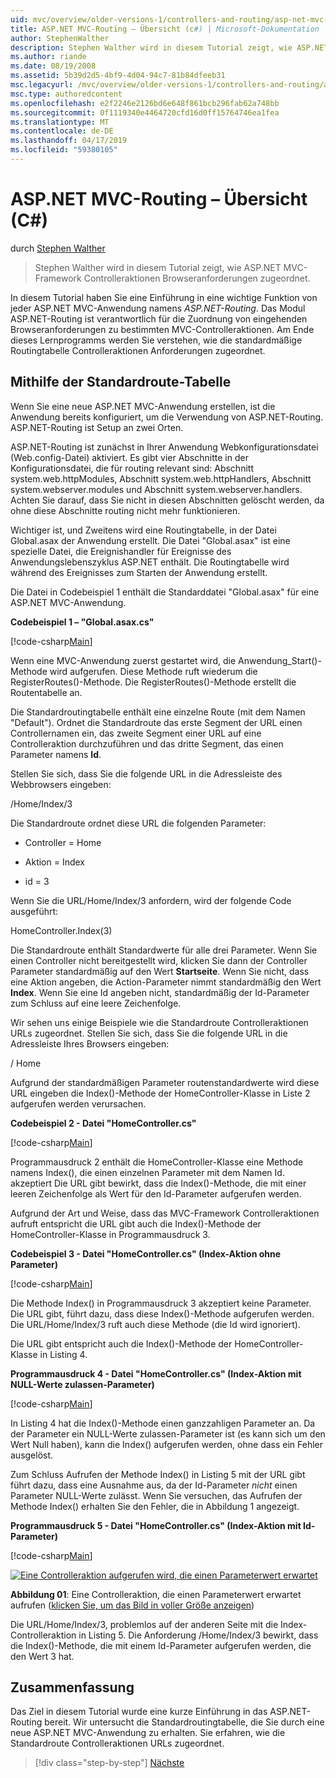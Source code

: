 ```yaml
---
uid: mvc/overview/older-versions-1/controllers-and-routing/asp-net-mvc-routing-overview-cs
title: ASP.NET MVC-Routing – Übersicht (c#) | Microsoft-Dokumentation
author: StephenWalther
description: Stephen Walther wird in diesem Tutorial zeigt, wie ASP.NET MVC-Framework Controlleraktionen Browseranforderungen zugeordnet.
ms.author: riande
ms.date: 08/19/2008
ms.assetid: 5b39d2d5-4bf9-4d04-94c7-81b84dfeeb31
msc.legacyurl: /mvc/overview/older-versions-1/controllers-and-routing/asp-net-mvc-routing-overview-cs
msc.type: authoredcontent
ms.openlocfilehash: e2f2246e2126bd6e648f861bcb296fab62a748bb
ms.sourcegitcommit: 0f1119340e4464720cfd16d0ff15764746ea1fea
ms.translationtype: MT
ms.contentlocale: de-DE
ms.lasthandoff: 04/17/2019
ms.locfileid: "59380105"
---
```

# <a name="aspnet-mvc-routing-overview-c"></a>ASP.NET MVC-Routing – Übersicht (C#)

durch [Stephen Walther](https://github.com/StephenWalther)

> Stephen Walther wird in diesem Tutorial zeigt, wie ASP.NET MVC-Framework Controlleraktionen Browseranforderungen zugeordnet.


In diesem Tutorial haben Sie eine Einführung in eine wichtige Funktion von jeder ASP.NET MVC-Anwendung namens *ASP.NET-Routing*. Das Modul ASP.NET-Routing ist verantwortlich für die Zuordnung von eingehenden Browseranforderungen zu bestimmten MVC-Controlleraktionen. Am Ende dieses Lernprogramms werden Sie verstehen, wie die standardmäßige Routingtabelle Controlleraktionen Anforderungen zugeordnet.

## <a name="using-the-default-route-table"></a>Mithilfe der Standardroute-Tabelle

Wenn Sie eine neue ASP.NET MVC-Anwendung erstellen, ist die Anwendung bereits konfiguriert, um die Verwendung von ASP.NET-Routing. ASP.NET-Routing ist Setup an zwei Orten.

ASP.NET-Routing ist zunächst in Ihrer Anwendung Webkonfigurationsdatei (Web.config-Datei) aktiviert. Es gibt vier Abschnitte in der Konfigurationsdatei, die für routing relevant sind: Abschnitt system.web.httpModules, Abschnitt system.web.httpHandlers, Abschnitt system.webserver.modules und Abschnitt system.webserver.handlers. Achten Sie darauf, dass Sie nicht in diesen Abschnitten gelöscht werden, da ohne diese Abschnitte routing nicht mehr funktionieren.

Wichtiger ist, und Zweitens wird eine Routingtabelle, in der Datei Global.asax der Anwendung erstellt. Die Datei "Global.asax" ist eine spezielle Datei, die Ereignishandler für Ereignisse des Anwendungslebenszyklus ASP.NET enthält. Die Routingtabelle wird während des Ereignisses zum Starten der Anwendung erstellt.

Die Datei in Codebeispiel 1 enthält die Standarddatei "Global.asax" für eine ASP.NET MVC-Anwendung.

**Codebeispiel 1 – "Global.asax.cs"**

[!code-csharp[Main](asp-net-mvc-routing-overview-cs/samples/sample1.cs)]

Wenn eine MVC-Anwendung zuerst gestartet wird, die Anwendung\_Start()-Methode wird aufgerufen. Diese Methode ruft wiederum die RegisterRoutes()-Methode. Die RegisterRoutes()-Methode erstellt die Routentabelle an.

Die Standardroutingtabelle enthält eine einzelne Route (mit dem Namen "Default"). Ordnet die Standardroute das erste Segment der URL einen Controllernamen ein, das zweite Segment einer URL auf eine Controlleraktion durchzuführen und das dritte Segment, das einen Parameter namens **Id**.

Stellen Sie sich, dass Sie die folgende URL in die Adressleiste des Webbrowsers eingeben:

/Home/Index/3

Die Standardroute ordnet diese URL die folgenden Parameter:

- Controller = Home

- Aktion = Index

- id = 3

Wenn Sie die URL/Home/Index/3 anfordern, wird der folgende Code ausgeführt:

HomeController.Index(3)

Die Standardroute enthält Standardwerte für alle drei Parameter. Wenn Sie einen Controller nicht bereitgestellt wird, klicken Sie dann der Controller Parameter standardmäßig auf den Wert **Startseite**. Wenn Sie nicht, dass eine Aktion angeben, die Action-Parameter nimmt standardmäßig den Wert **Index**. Wenn Sie eine Id angeben nicht, standardmäßig der Id-Parameter zum Schluss auf eine leere Zeichenfolge.

Wir sehen uns einige Beispiele wie die Standardroute Controlleraktionen URLs zugeordnet. Stellen Sie sich, dass Sie die folgende URL in die Adressleiste Ihres Browsers eingeben:

/ Home

Aufgrund der standardmäßigen Parameter routenstandardwerte wird diese URL eingeben die Index()-Methode der HomeController-Klasse in Liste 2 aufgerufen werden verursachen.

**Codebeispiel 2 - Datei "HomeController.cs"**

[!code-csharp[Main](asp-net-mvc-routing-overview-cs/samples/sample2.cs)]

Programmausdruck 2 enthält die HomeController-Klasse eine Methode namens Index(), die einen einzelnen Parameter mit dem Namen Id. akzeptiert Die URL gibt bewirkt, dass die Index()-Methode, die mit einer leeren Zeichenfolge als Wert für den Id-Parameter aufgerufen werden.

Aufgrund der Art und Weise, dass das MVC-Framework Controlleraktionen aufruft entspricht die URL gibt auch die Index()-Methode der HomeController-Klasse in Programmausdruck 3.

**Codebeispiel 3 - Datei "HomeController.cs" (Index-Aktion ohne Parameter)**

[!code-csharp[Main](asp-net-mvc-routing-overview-cs/samples/sample3.cs)]

Die Methode Index() in Programmausdruck 3 akzeptiert keine Parameter. Die URL gibt, führt dazu, dass diese Index()-Methode aufgerufen werden. Die URL/Home/Index/3 ruft auch diese Methode (die Id wird ignoriert).

Die URL gibt entspricht auch die Index()-Methode der HomeController-Klasse in Listing 4.

**Programmausdruck 4 - Datei "HomeController.cs" (Index-Aktion mit NULL-Werte zulassen-Parameter)**

[!code-csharp[Main](asp-net-mvc-routing-overview-cs/samples/sample4.cs)]

In Listing 4 hat die Index()-Methode einen ganzzahligen Parameter an. Da der Parameter ein NULL-Werte zulassen-Parameter ist (es kann sich um den Wert Null haben), kann die Index() aufgerufen werden, ohne dass ein Fehler ausgelöst.

Zum Schluss Aufrufen der Methode Index() in Listing 5 mit der URL gibt führt dazu, dass eine Ausnahme aus, da der Id-Parameter *nicht* einen Parameter NULL-Werte zulässt. Wenn Sie versuchen, das Aufrufen der Methode Index() erhalten Sie den Fehler, die in Abbildung 1 angezeigt.

**Programmausdruck 5 - Datei "HomeController.cs" (Index-Aktion mit Id-Parameter)**

[!code-csharp[Main](asp-net-mvc-routing-overview-cs/samples/sample5.cs)]


[![Eine Controlleraktion aufgerufen wird, die einen Parameterwert erwartet](asp-net-mvc-routing-overview-cs/_static/image1.jpg)](asp-net-mvc-routing-overview-cs/_static/image1.png)

**Abbildung 01**: Eine Controlleraktion, die einen Parameterwert erwartet aufrufen ([klicken Sie, um das Bild in voller Größe anzeigen](asp-net-mvc-routing-overview-cs/_static/image2.png))


Die URL/Home/Index/3, problemlos auf der anderen Seite mit die Index-Controlleraktion in Listing 5. Die Anforderung /Home/Index/3 bewirkt, dass die Index()-Methode, die mit einem Id-Parameter aufgerufen werden, die den Wert 3 hat.

## <a name="summary"></a>Zusammenfassung

Das Ziel in diesem Tutorial wurde eine kurze Einführung in das ASP.NET-Routing bereit. Wir untersucht die Standardroutingtabelle, die Sie durch eine neue ASP.NET MVC-Anwendung zu erhalten. Sie erfahren, wie die Standardroute Controlleraktionen URLs zugeordnet.

> [!div class="step-by-step"]
> [Nächste](understanding-action-filters-cs.md)
